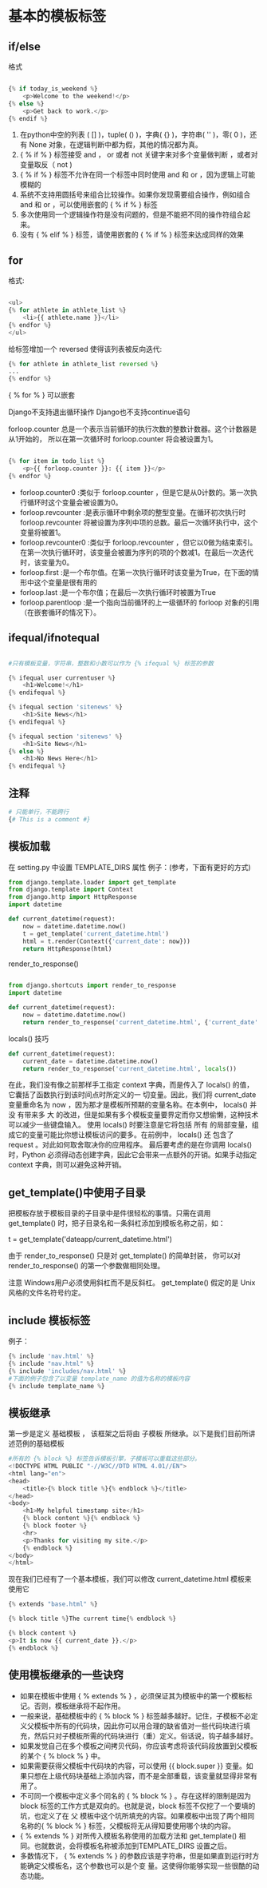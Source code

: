 
# 基本的模板标签


## if/else

格式

```python

{% if today_is_weekend %}
	<p>Welcome to the weekend!</p>
{% else %}
	<p>Get back to work.</p>
{% endif %}

```

1. 在python中空的列表 ( [] )，tuple( () )，字典( {} )，字符串( '' )，零( 0 )，还有 None 对象，在逻辑判断中都为假，其他的情况都为真。
2. { % if % } 标签接受 and ， or 或者 not 关键字来对多个变量做判断 ，或者对变量取反（ not )
3. { % if % } 标签不允许在同一个标签中同时使用 and 和 or ，因为逻辑上可能模糊的
4. 系统不支持用圆括号来组合比较操作。如果你发现需要组合操作，例如组合and 和 or ，可以使用嵌套的 { % if % } 标签
5. 多次使用同一个逻辑操作符是没有问题的，但是不能把不同的操作符组合起来。
6. 没有 { % elif % } 标签，请使用嵌套的 { % if % } 标签来达成同样的效果


## for

格式:
```python

<ul>
{% for athlete in athlete_list %}
	<li>{{ athlete.name }}</li>
{% endfor %}
</ul>

```
给标签增加一个 reversed 使得该列表被反向迭代:
```python
{% for athlete in athlete_list reversed %}
...
{% endfor %}

```
{ % for % } 可以嵌套

Django不支持退出循环操作
Django也不支持continue语句


forloop.counter 总是一个表示当前循环的执行次数的整数计数器。这个计数器是从1开始的，
所以在第一次循环时 forloop.counter 将会被设置为1。

```python

{% for item in todo_list %}
	<p>{{ forloop.counter }}: {{ item }}</p>
{% endfor %}

```
* forloop.counter0 :类似于 forloop.counter ，但是它是从0计数的。第一次执行循环时这个变量会被设置为0。
* forloop.revcounter :是表示循环中剩余项的整型变量。在循环初次执行时 forloop.revcounter 将被设置为序列中项的总数。最后一次循环执行中，这个变量将被置1。
* forloop.revcounter0 :类似于 forloop.revcounter ，但它以0做为结束索引。在第一次执行循环时，该变量会被置为序列的项的个数减1。在最后一次迭代时，该变量为0。
* forloop.first :是一个布尔值。在第一次执行循环时该变量为True，在下面的情形中这个变量是很有用的
* forloop.last :是一个布尔值；在最后一次执行循环时被置为True
* forloop.parentloop :是一个指向当前循环的上一级循环的 forloop 对象的引用（在嵌套循环的情况下）。



## ifequal/ifnotequal


```python

#只有模板变量，字符串，整数和小数可以作为 {% ifequal %} 标签的参数

{% ifequal user currentuser %}
	<h1>Welcome!</h1>
{% endifequal %}

{% ifequal section 'sitenews' %}
	<h1>Site News</h1>
{% endifequal %}

{% ifequal section 'sitenews' %}
	<h1>Site News</h1>
{% else %}
	<h1>No News Here</h1>
{% endifequal %}
```


## 注释

```python
# 只能单行，不能跨行
{# This is a comment #}
```

## 模板加载

在 setting.py 中设置 TEMPLATE_DIRS 属性
例子：(参考，下面有更好的方式)
```python
from django.template.loader import get_template
from django.template import Context
from django.http import HttpResponse
import datetime

def current_datetime(request):
	now = datetime.datetime.now()
	t = get_template('current_datetime.html')
	html = t.render(Context({'current_date': now}))
	return HttpResponse(html)
```


render_to_response()

```python

from django.shortcuts import render_to_response
import datetime

def current_datetime(request):
	now = datetime.datetime.now()
	return render_to_response('current_datetime.html', {'current_date': now})

```

locals() 技巧

```python
def current_datetime(request):
	current_date = datetime.datetime.now()
	return render_to_response('current_datetime.html', locals())
```

在此，我们没有像之前那样手工指定 context 字典，而是传入了 locals() 的值，它囊括了函数执行到该时间点时所定义的一
切变量。因此，我们将 current_date 变量重命名为 now ，因为那才是模板所预期的变量名称。在本例中， locals() 并没
有带来多 大 的改进，但是如果有多个模板变量要界定而你又想偷懒，这种技术可以减少一些键盘输入。
使用 locals() 时要注意是它将包括 所有 的局部变量，组成它的变量可能比你想让模板访问的要多。在前例中， locals() 还
包含了 request 。对此如何取舍取决你的应用程序。
最后要考虑的是在你调用 locals() 时，Python 必须得动态创建字典，因此它会带来一点额外的开销。如果手动指定 context
字典，则可以避免这种开销。


## get_template()中使用子目录

把模板存放于模板目录的子目录中是件很轻松的事情。只需在调用 get_template() 时，把子目录名和一条斜杠添加到模板名称之前，如：

t = get_template('dateapp/current_datetime.html')

由于 render_to_response() 只是对 get_template() 的简单封装， 你可以对 render_to_response() 的第一个参数做相同处理。

注意
Windows用户必须使用斜杠而不是反斜杠。 get_template() 假定的是 Unix 风格的文件名符号约定。


## include 模板标签

例子：
```python
{% include 'nav.html' %}
{% include "nav.html" %}
{% include 'includes/nav.html' %}
#下面的例子包含了以变量 template_name 的值为名称的模板内容
{% include template_name %}
```

## 模板继承

第一步是定义 基础模板 ， 该框架之后将由 子模板 所继承。以下是我们目前所讲述范例的基础模板
```python
#所有的 {% block %} 标签告诉模板引擎，子模板可以重载这些部分。
<!DOCTYPE HTML PUBLIC "-//W3C//DTD HTML 4.01//EN">
<html lang="en">
<head>
	<title>{% block title %}{% endblock %}</title>
</head>
<body>
	<h1>My helpful timestamp site</h1>
	{% block content %}{% endblock %}
	{% block footer %}
	<hr>
	<p>Thanks for visiting my site.</p>
	{% endblock %}
</body>
</html>


```


现在我们已经有了一个基本模板，我们可以修改 current_datetime.html 模板来 使用它
```python
{% extends "base.html" %}

{% block title %}The current time{% endblock %}

{% block content %}
<p>It is now {{ current_date }}.</p>
{% endblock %}


```


## 使用模板继承的一些诀窍

* 如果在模板中使用 { % extends % } ，必须保证其为模板中的第一个模板标记。否则，模板继承将不起作用。
* 一般来说，基础模板中的 { % block % } 标签越多越好。记住，子模板不必定义父模板中所有的代码块，因此你可以用合理的缺省值对一些代码块进行填充，然后只对子模板所需的代码块进行（重）定义。俗话说，钩子越多越好。
* 如果发觉自己在多个模板之间拷贝代码，你应该考虑将该代码段放置到父模板的某个 { % block % } 中。
* 如果需要获得父模板中代码块的内容，可以使用 {{ block.super }} 变量。如果只想在上级代码块基础上添加内容，而不是全部重载，该变量就显得非常有用了。
* 不可同一个模板中定义多个同名的 { % block % } 。存在这样的限制是因为block 标签的工作方式是双向的。也就是说，block 标签不仅挖了一个要填的坑，也定义了在 父 模板中这个坑所填充的内容。如果模板中出现了两个相同名称的{ % block %  } 标签，父模板将无从得知要使用哪个块的内容。
* { % extends % } 对所传入模板名称使用的加载方法和 get_template() 相同。也就数说，会将模板名称被添加到TEMPLATE_DIRS 设置之后。
* 多数情况下， { % extends % } 的参数应该是字符串，但是如果直到运行时方能确定父模板名，这个参数也可以是个变
量。这使得你能够实现一些很酷的动态功能。

